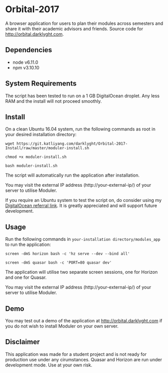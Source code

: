# Orbital-2017

A browser application for users to plan their modules across semesters and share it with their academic advisors and friends. Source code for http://orbital.darklyght.com.

## Dependencies
* node v6.11.0
* npm v3.10.10

## System Requirements
The script has been tested to run on a 1 GB DigitalOcean droplet. Any less RAM and the install will not proceed smoothly.

## Install
On a clean Ubuntu 16.04 system, run the following commands as root in your desired installation directory:

```
wget https://git.katliyang.com/darklyght/Orbital-2017-Install/raw/master/moduler-install.sh
```
```
chmod +x moduler-install.sh
```
```
bash moduler-install.sh
```
The script will automatically run the application after installation.

You may visit the external IP address (http://your-external-ip/) of your server to utilise Moduler.

If you require an Ubuntu system to test the script on, do consider using my [DigitalOcean referral link](https://m.do.co/c/c9881f486a87). It is greatly appreciated and will support future development.

## Usage
Run the following commands in `your-installation directory/modules_app` to run the application:
```
screen -dmS horizon bash -c 'hz serve --dev --bind all'
```
```
screen -dmS quasar bash -c 'PORT=80 quasar dev'
```
The application will utilise two separate screen sessions, one for Horizon and one for Quasar.

You may visit the external IP address (http://your-external-ip/) of your server to utilise Moduler.

## Demo
You may test out a demo of the application at http://orbital.darklyght.com if you do not wish to install Moduler on your own server.

## Disclaimer
This application was made for a student project and is not ready for production use under any cirumstances. Quasar and Horizon are run under development mode. Use at your own risk.